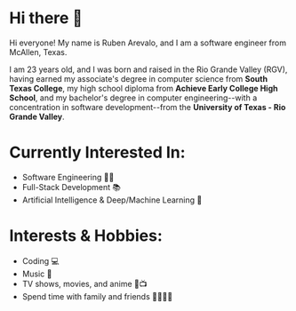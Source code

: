 # Hi there 👋
Hi everyone! My name is Ruben Arevalo, and I am a software engineer from McAllen, Texas. 

I am 23 years old, and I was born and raised in the Rio Grande Valley (RGV), having earned my associate's degree in computer science from **South Texas College**, my high school diploma from **Achieve Early College High School**, and my bachelor's degree in computer engineering--with a concentration in software development--from the **University of Texas - Rio Grande Valley**. 

# Currently Interested In:
- Software Engineering 🧑‍💻
- Full-Stack Development 📚
- Artificial Intelligence & Deep/Machine Learning 🤖

# Interests & Hobbies:
- Coding 💻
- Music 🎵
- TV shows, movies, and anime 🎥📺
- Spend time with family and friends 👨‍👩‍👧‍👦
<!--
**rchrisarevalo/rchrisarevalo** is a ✨ _special_ ✨ repository because its `README.md` (this file) appears on your GitHub profile.

Here are some ideas to get you started:

- 🔭 I’m currently working on ...
- 🌱 I’m currently learning ...
- 👯 I’m looking to collaborate on ...
- 🤔 I’m looking for help with ...
- 💬 Ask me about ...
- 📫 How to reach me: ...
- 😄 Pronouns: ...
- ⚡ Fun fact: ...
-->
